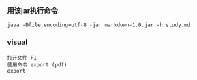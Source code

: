 ### 用该jar执行命令

```
java -Dfile.encoding=utf-8 -jar markdown-1.0.jar -h study.md
```

### visual

```
打开文件 F1
使用命令:export (pdf)
export
```